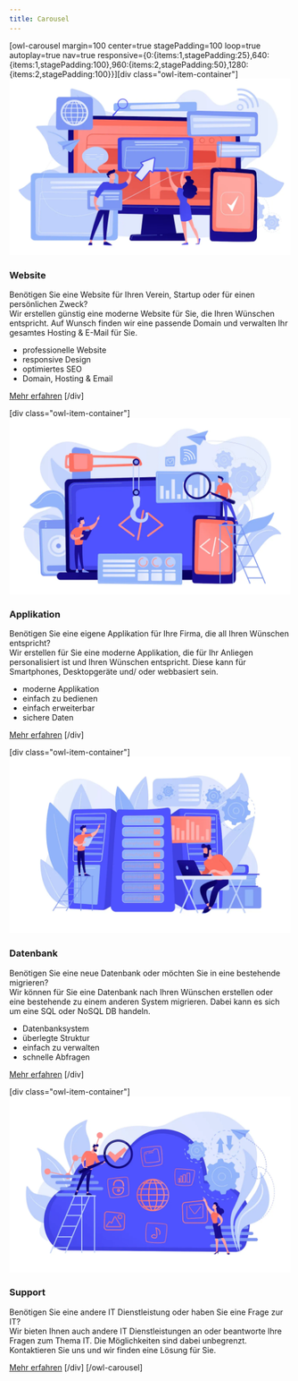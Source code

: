```yaml
---
title: Carousel
---
```


[owl-carousel margin=100 center=true stagePadding=100 loop=true autoplay=true nav=true responsive={0:{items:1,stagePadding:25},640:{items:1,stagePadding:100},960:{items:2,stagePadding:50},1280:{items:2,stagePadding:100}}][div class="owl-item-container"]
![Website](../01.website/website.webp)
### Website
Benötigen Sie eine Website für Ihren Verein, Startup oder für einen persönlichen Zweck?  
Wir erstellen günstig eine moderne Website für Sie, die Ihren Wünschen entspricht. Auf Wunsch finden wir eine passende Domain und verwalten Ihr gesamtes Hosting & E-Mail für Sie.
- professionelle Website
- responsive Design
- optimiertes SEO
- Domain, Hosting & Email

[Mehr erfahren](/dienstleistungen/website?classes=btn,btn-secondary,btn-lg)
[/div]

[div class="owl-item-container"]
![Applikation](../02.applikation/application.webp)
### Applikation
Benötigen Sie eine eigene Applikation für Ihre Firma, die all Ihren Wünschen entspricht?  
Wir erstellen für Sie eine moderne Applikation, die für Ihr Anliegen personalisiert ist und Ihren Wünschen entspricht. Diese kann für Smartphones, Desktopgeräte und/ oder webbasiert sein.
- moderne Applikation
- einfach zu bedienen
- einfach erweiterbar
- sichere Daten

[Mehr erfahren](/dienstleistungen/applikation?classes=btn,btn-secondary,btn-lg)
[/div]

[div class="owl-item-container"]
![Datenbank](../03.datenbank/database.webp)
### Datenbank
Benötigen Sie eine neue Datenbank oder möchten Sie in eine bestehende migrieren?  
Wir können für Sie eine Datenbank nach Ihren Wünschen erstellen oder eine bestehende zu einem anderen System migrieren. Dabei kann es sich um eine SQL oder NoSQL DB handeln.
- Datenbanksystem
- überlegte Struktur
- einfach zu verwalten
- schnelle Abfragen

[Mehr erfahren](/dienstleistungen/datenbank?classes=btn,btn-secondary,btn-lg)
[/div]

[div class="owl-item-container"]
![Support](../04.support/support.webp)
### Support
Benötigen Sie eine andere IT Dienstleistung oder haben Sie eine Frage zur IT?  
Wir bieten Ihnen auch andere IT Dienstleistungen an oder beantworte Ihre Fragen zum Thema IT. Die Möglichkeiten sind dabei unbegrenzt. Kontaktieren Sie uns und wir finden eine Lösung für Sie.

[Mehr erfahren](/dienstleistungen/support?classes=btn,btn-secondary,btn-lg)
[/div]
[/owl-carousel]
